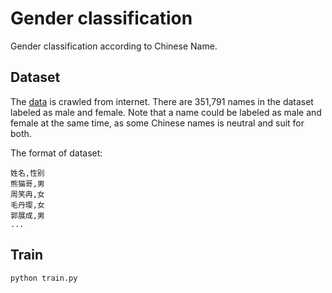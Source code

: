 # Gender classification

Gender classification according to Chinese Name.

## Dataset

The [data](https://pan.baidu.com/s/1hsHTEU4) is crawled from internet. There are 351,791 names in the dataset labeled as male and female. Note that a name could be labeled as male and female at the same time, as some Chinese names is neutral and suit for both.

The format of dataset:

```
姓名,性别
熊猫哥,男
周笑冉,女
毛丹璎,女
郭展成,男
...
```

## Train

```
python train.py
```